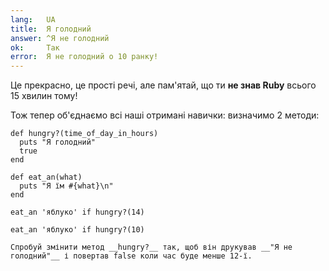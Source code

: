 ```yaml
---
lang:   UA
title:  Я голодний
answer: ^Я не голодний
ok:     Так
error:  Я не голодний о 10 ранку!
---
```


Це прекрасно, це прості речі, але пам'ятай, що ти __не знав Ruby__ всього 15 хвилин тому!

Тож тепер об'єднаємо всі наші отримані навички: визначимо 2 методи:

    def hungry?(time_of_day_in_hours)
      puts "Я голодний"
      true
    end

    def eat_an(what)
      puts "Я їм #{what}\n"
    end

    eat_an 'яблуко' if hungry?(14)

    eat_an 'яблуко' if hungry?(10)

    Спробуй змінити метод __hungry?__ так, щоб він друкував __"Я не голодний"__ і повертав false коли час буде менше 12-ї.
